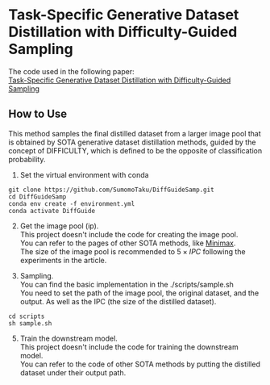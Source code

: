 # Task-Specific Generative Dataset Distillation with Difficulty-Guided Sampling
The code used in the following paper:  
[Task-Specific Generative Dataset Distillation with Difficulty-Guided Sampling](https://arxiv.org/abs/2507.03331)


## How to Use
This method samples the final distilled dataset from a larger image pool that is obtained by SOTA generative dataset distillation methods, guided by the concept of DIFFICULTY, which is defined to be the opposite of classification probability.

1. Set the virtual environment with conda
```
git clone https://github.com/SumomoTaku/DiffGuideSamp.git
cd DiffGuideSamp
conda env create -f environment.yml
conda activate DiffGuide
```
2. Get the image pool (ip).  
   This project doesn't include the code for creating the image pool.  
   You can refer to the pages of other SOTA methods, like [Minimax](https://github.com/vimar-gu/MinimaxDiffusion).  
   The size of the image pool is recommended to $5 \times IPC$ following the experiments in the article.  

3. Sampling.  
  You can find the basic implementation in the ./scripts/sample.sh  
  You need to set the path of the image pool, the original dataset, and the output. As well as the IPC (the size of the distilled dataset).  
```
cd scripts
sh sample.sh
```
5. Train the downstream model.  
   This project doesn't include the code for training the downstream model.  
   You can refer to the code of other SOTA methods by putting the distilled dataset under their output path.  
   
   

